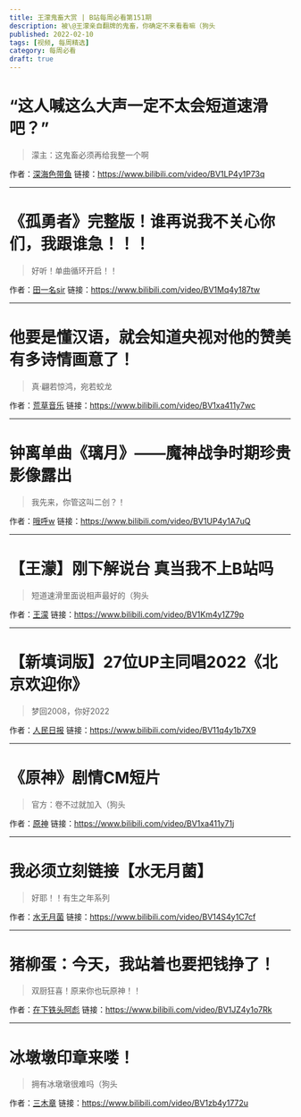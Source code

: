 ```yaml
---
title: 王濛鬼畜大赏 | B站每周必看第151期
description: 被\@王濛亲自翻牌的鬼畜，你确定不来看看嘛（狗头
published: 2022-02-10
tags: [视频, 每周精选]
category: 每周必看
draft: true
---
```


# “这人喊这么大声一定不太会短道速滑吧？”
> 濛主：这鬼畜必须再给我整一个啊

作者：[深海色带鱼](https://space.bilibili.com/5374954)
链接：https://www.bilibili.com/video/BV1LP4y1P73q

---

# 《孤勇者》完整版！谁再说我不关心你们，我跟谁急！！！
> 好听！单曲循环开启！！

作者：[田一名sir](https://space.bilibili.com/477676711)
链接：https://www.bilibili.com/video/BV1Mq4y187tw

---

# 他要是懂汉语，就会知道央视对他的赞美有多诗情画意了！
> 真·翩若惊鸿，宛若蛟龙

作者：[荒草音乐](https://space.bilibili.com/626297715)
链接：https://www.bilibili.com/video/BV1xa411y7wc

---

# 钟离单曲《璃月》——魔神战争时期珍贵影像露出
> 我先来，你管这叫二创？！

作者：[哦呼w](https://space.bilibili.com/59905809)
链接：https://www.bilibili.com/video/BV1UP4y1A7uQ

---

# 【王濛】刚下解说台 真当我不上B站吗
> 短道速滑里面说相声最好的（狗头

作者：[王濛](https://space.bilibili.com/1527390033)
链接：https://www.bilibili.com/video/BV1Km4y1Z79p

---

# 【新填词版】27位UP主同唱2022《北京欢迎你》
> 梦回2008，你好2022

作者：[人民日报](https://space.bilibili.com/1131457022)
链接：https://www.bilibili.com/video/BV11q4y1b7X9

---

# 《原神》剧情CM短片
> 官方：卷不过就加入（狗头

作者：[原神](https://space.bilibili.com/401742377)
链接：https://www.bilibili.com/video/BV1xa411y71j

---

# 我必须立刻链接【水无月菌】
> 好耶！！有生之年系列

作者：[水无月菌](https://space.bilibili.com/1958342)
链接：https://www.bilibili.com/video/BV14S4y1C7cf

---

# 猪柳蛋：今天，我站着也要把钱挣了！
> 双厨狂喜！原来你也玩原神！！

作者：[在下铁头阿彪](https://space.bilibili.com/335575297)
链接：https://www.bilibili.com/video/BV1JZ4y1o7Rk

---

# 冰墩墩印章来喽！
> 拥有冰墩墩很难吗（狗头

作者：[三木章](https://space.bilibili.com/108563098)
链接：https://www.bilibili.com/video/BV1zb4y1772u


